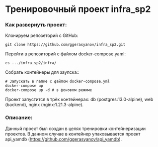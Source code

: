 # Тренировочный проект infra_sp2

### Как развернуть проект:
Клонируем репозеторий с GitHub:
```
git clone https://github.com/ggerasyanov/infra_sp2.git
```
Перейти в репозиторий с файлом docker-compose.yaml:
```
cs .../infra_sp2/infra/
```
Собрать контейнеры для заупска::
```
# Запускать в папке с файлом docker-compose.yml
docker-compose up
docker-compose up -d # в фоновом режиме
```
Проект запустится в трёх контейнерах: db (postgres:13.0-alpine), web (backend), nginx (nginx:1.21.3-alpine).

### Описание:
Данный проект был создан в целях тренировки контейнеризации проектов. В данном случае в контейнер упаковывается проект api_yamdb (https://github.com/ggerasyanov/api_yamdb).
